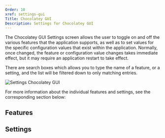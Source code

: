 ```yaml
---
Order: 10
xref: settings-gui
Title: Chocolatey GUI
Description: Settings for Chocolatey GUI
---
```


The Chocolatey GUI Settings screen allows the user to toggle on and off the various features that the application
supports, as well as to set values for the specific configuration values that exist within the application.  Normally,
once changed, the feature or configuration value changes takes immediate effect, but it may require an application
restart to take effect.

There are search boxes which allows you to type the name of a feature, or a setting, and the list will be filtered down
to only matching entries.

![Settings Chocolatey GUI](/assets/images/chocolatey-gui/user_interface_settings_chocolatey_gui.png "Settings Chocolatey GUI")

For more information about the individual features and settings, see the corresponding section below:

## Features

<?! Include "../../../../shared/available-features.txt" /?>

## Settings

<?! Include "../../../../shared/available-settings.txt" /?>
